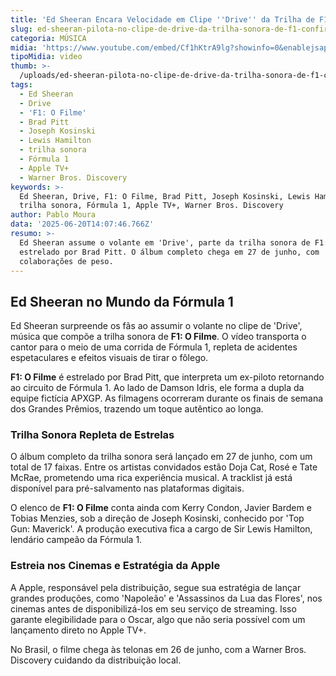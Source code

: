 ```yaml
---
title: 'Ed Sheeran Encara Velocidade em Clipe ''Drive'' da Trilha de F1: O Filme'
slug: ed-sheeran-pilota-no-clipe-de-drive-da-trilha-sonora-de-f1-confira
categoria: MÚSICA
midia: 'https://www.youtube.com/embed/Cf1hKtrA9lg?showinfo=0&enablejsapi=1'
tipoMidia: video
thumb: >-
  /uploads/ed-sheeran-pilota-no-clipe-de-drive-da-trilha-sonora-de-f1-confira-thumb.png
tags:
  - Ed Sheeran
  - Drive
  - 'F1: O Filme'
  - Brad Pitt
  - Joseph Kosinski
  - Lewis Hamilton
  - trilha sonora
  - Fórmula 1
  - Apple TV+
  - Warner Bros. Discovery
keywords: >-
  Ed Sheeran, Drive, F1: O Filme, Brad Pitt, Joseph Kosinski, Lewis Hamilton,
  trilha sonora, Fórmula 1, Apple TV+, Warner Bros. Discovery
author: Pablo Moura
data: '2025-06-20T14:07:46.766Z'
resumo: >-
  Ed Sheeran assume o volante em 'Drive', parte da trilha sonora de F1: O Filme,
  estrelado por Brad Pitt. O álbum completo chega em 27 de junho, com
  colaborações de peso.
---
```


## Ed Sheeran no Mundo da Fórmula 1

Ed Sheeran surpreende os fãs ao assumir o volante no clipe de 'Drive', música que compõe a trilha sonora de **F1: O Filme**. O vídeo transporta o cantor para o meio de uma corrida de Fórmula 1, repleta de acidentes espetaculares e efeitos visuais de tirar o fôlego.

**F1: O Filme** é estrelado por Brad Pitt, que interpreta um ex-piloto retornando ao circuito de Fórmula 1. Ao lado de Damson Idris, ele forma a dupla da equipe fictícia APXGP. As filmagens ocorreram durante os finais de semana dos Grandes Prêmios, trazendo um toque autêntico ao longa.

### Trilha Sonora Repleta de Estrelas

O álbum completo da trilha sonora será lançado em 27 de junho, com um total de 17 faixas. Entre os artistas convidados estão Doja Cat, Rosé e Tate McRae, prometendo uma rica experiência musical. A tracklist já está disponível para pré-salvamento nas plataformas digitais.

O elenco de **F1: O Filme** conta ainda com Kerry Condon, Javier Bardem e Tobias Menzies, sob a direção de Joseph Kosinski, conhecido por 'Top Gun: Maverick'. A produção executiva fica a cargo de Sir Lewis Hamilton, lendário campeão da Fórmula 1.

### Estreia nos Cinemas e Estratégia da Apple

A Apple, responsável pela distribuição, segue sua estratégia de lançar grandes produções, como 'Napoleão' e 'Assassinos da Lua das Flores', nos cinemas antes de disponibilizá-los em seu serviço de streaming. Isso garante elegibilidade para o Oscar, algo que não seria possível com um lançamento direto no Apple TV+.

No Brasil, o filme chega às telonas em 26 de junho, com a Warner Bros. Discovery cuidando da distribuição local.
